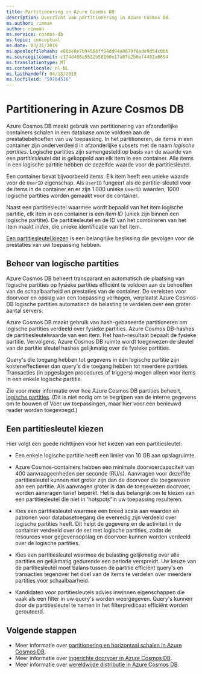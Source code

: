 ```yaml
---
title: Partitionering in Azure Cosmos DB
description: Overzicht van partitionering in Azure Cosmos DB.
ms.author: rimman
author: rimman
ms.service: cosmos-db
ms.topic: conceptual
ms.date: 03/31/2019
ms.openlocfilehash: e88be8e7b94566ff94dd94a8679f8ade9d54c0b6
ms.sourcegitcommit: c174d408a5522b58160e17a87d2b6ef4482a6694
ms.translationtype: MT
ms.contentlocale: nl-NL
ms.lasthandoff: 04/18/2019
ms.locfileid: "59784516"
---
```

# <a name="partitioning-in-azure-cosmos-db"></a>Partitionering in Azure Cosmos DB

Azure Cosmos DB maakt gebruik van partitionering van afzonderlijke containers schalen in een database om te voldoen aan de prestatiebehoeften van uw toepassing. In het partitioneren, de items in een container zijn onderverdeeld in afzonderlijke subsets met de naam *logische partities*. Logische partities zijn samengesteld op basis van de waarde van een *partitiesleutel* dat is gekoppeld aan elk item in een container. Alle items in een logische partitie hebben de dezelfde waarde voor de partitiesleutel.

Een container bevat bijvoorbeeld items. Elk item heeft een unieke waarde voor de `UserID` eigenschap. Als `UserID` fungeert als de partitie-sleutel voor de items in de container en er zijn 1.000 unieke `UserID` waarden, 1000 logische partities worden gemaakt voor de container.

Naast een partitiesleutel waarmee wordt bepaald van het item logische partitie, elk item in een container is een *item ID* (uniek zijn binnen een logische partitie). De partitiesleutel en de ID van het combineren van het item maakt *index*, die unieke identificatie van het item.

[Een partitiesleutel kiezen](partitioning-overview.md#choose-partitionkey) is een belangrijke beslissing die gevolgen voor de prestaties van uw toepassing hebben.

## <a name="managing-logical-partitions"></a>Beheer van logische partities

Azure Cosmos DB beheert transparant en automatisch de plaatsing van logische partities op fysieke partities efficiënt te voldoen aan de behoeften van de schaalbaarheid en prestaties van de container. De vereisten voor doorvoer en opslag van een toepassing verhogen, verplaatst Azure Cosmos DB logische partities automatisch de belasting te verdelen over een groter aantal servers. 

Azure Cosmos DB maakt gebruik van hash-gebaseerde partitioneren om logische partities verdeeld over fysieke partities. Azure Cosmos DB-hashes de partitiesleutelwaarde van een item. Het hash-resultaat bepaalt de fysieke partitie. Vervolgens, Azure Cosmos DB ruimte wordt toegewezen de sleutel van de partitie sleutel hashes gelijkmatig over de fysieke partities.

Query's die toegang hebben tot gegevens in één logische partitie zijn kosteneffectiever dan query's die toegang hebben tot meerdere partities. Transacties (in opgeslagen procedures of triggers) mogen alleen voor items in een enkele logische partitie.

Zie voor meer informatie over hoe Azure Cosmos DB partities beheert, [logische partities](partition-data.md). (Dit is niet nodig om te begrijpen van de interne gegevens om te bouwen of Voer uw toepassingen, maar hier voor een benieuwd reader worden toegevoegd.)

## <a id="choose-partitionkey"></a>Een partitiesleutel kiezen

Hier volgt een goede richtlijnen voor het kiezen van een partitiesleutel:

* Een enkele logische partitie heeft een limiet van 10 GB aan opslagruimte.  

* Azure Cosmos-containers hebben een minimale doorvoercapaciteit van 400 aanvraageenheden per seconde (RU/s). Aanvragen voor dezelfde partitiesleutel kunnen niet groter zijn dan de doorvoer die toegewezen aan een partitie. Als aanvragen groter is dan de toegewezen doorvoer, worden aanvragen tarief beperkt. Het is dus belangrijk om te kiezen van een partitiesleutel die niet in 'hotspots"in uw toepassing resulteren.

* Kies een partitiesleutel waarmee een breed scala aan waarden en patronen voor databasetoegang die evenredig zijn verdeeld over logische partities heeft. Dit helpt de gegevens en de activiteit in de container verdeeld over de set met logische partities, zodat de resources voor gegevensopslag en doorvoer kunnen worden verdeeld over de logische partities.

* Kies een partitiesleutel waarmee de belasting gelijkmatig over alle partities en gelijkmatig gedurende een periode verspreidt. Uw keuze van de partitiesleutel moet balans tussen de partitie efficiënt query's en transacties tegenover het doel van de items te verdelen over meerdere partities voor schaalbaarheid.

* Kandidaten voor partitiesleutels advies inwinnen eigenschappen die vaak als een filter in uw query's worden weergegeven. Query's kunnen door de partitiesleutel te nemen in het filterpredicaat efficiënt worden gerouteerd.

## <a name="next-steps"></a>Volgende stappen

* Meer informatie over [partitionering en horizontaal schalen in Azure Cosmos DB](partition-data.md).
* Meer informatie over [ingerichte doorvoer in Azure Cosmos DB](request-units.md).
* Meer informatie over [wereldwijde distributie in Azure Cosmos DB](distribute-data-globally.md).
